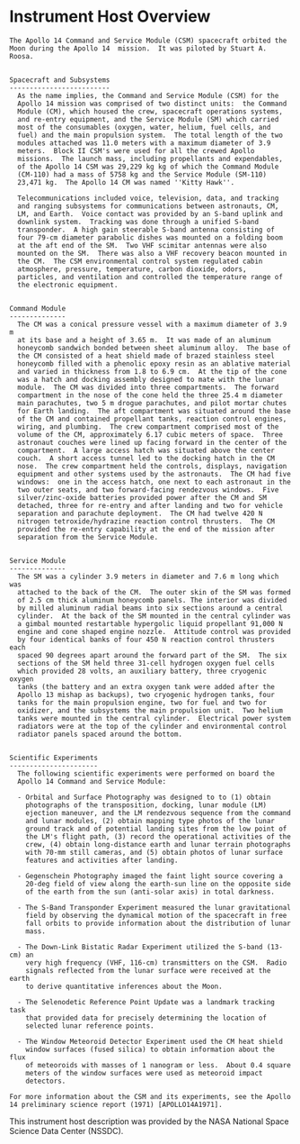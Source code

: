 
 
 
  Instrument Host Overview
  ========================
    The Apollo 14 Command and Service Module (CSM) spacecraft orbited the
    Moon during the Apollo 14  mission.  It was piloted by Stuart A. Roosa.
 
 
    Spacecraft and Subsystems
    -------------------------
      As the name implies, the Command and Service Module (CSM) for the
      Apollo 14 mission was comprised of two distinct units:  the Command
      Module (CM), which housed the crew, spacecraft operations systems,
      and re-entry equipment, and the Service Module (SM) which carried
      most of the consumables (oxygen, water, helium, fuel cells, and
      fuel) and the main propulsion system.  The total length of the two
      modules attached was 11.0 meters with a maximum diameter of 3.9
      meters.  Block II CSM's were used for all the crewed Apollo
      missions.  The launch mass, including propellants and expendables,
      of the Apollo 14 CSM was 29,229 kg kg of which the Command Module
      (CM-110) had a mass of 5758 kg and the Service Module (SM-110)
      23,471 kg.  The Apollo 14 CM was named ''Kitty Hawk''.
 
      Telecommunications included voice, television, data, and tracking
      and ranging subsystems for communications between astronauts, CM,
      LM, and Earth.  Voice contact was provided by an S-band uplink and
      downlink system.  Tracking was done through a unified S-band
      transponder.  A high gain steerable S-band antenna consisting of
      four 79-cm diameter parabolic dishes was mounted on a folding boom
      at the aft end of the SM.  Two VHF scimitar antennas were also
      mounted on the SM.  There was also a VHF recovery beacon mounted in
      the CM.  The CSM environmental control system regulated cabin
      atmosphere, pressure, temperature, carbon dioxide, odors,
      particles, and ventilation and controlled the temperature range of
      the electronic equipment.
 
 
    Command Module
    --------------
      The CM was a conical pressure vessel with a maximum diameter of 3.9 m
      at its base and a height of 3.65 m.  It was made of an aluminum
      honeycomb sandwich bonded between sheet aluminum alloy.  The base of
      the CM consisted of a heat shield made of brazed stainless steel
      honeycomb filled with a phenolic epoxy resin as an ablative material
      and varied in thickness from 1.8 to 6.9 cm.  At the tip of the cone
      was a hatch and docking assembly designed to mate with the lunar
      module.  The CM was divided into three compartments.  The forward
      compartment in the nose of the cone held the three 25.4 m diameter
      main parachutes, two 5 m drogue parachutes, and pilot mortar chutes
      for Earth landing.  The aft compartment was situated around the base
      of the CM and contained propellant tanks, reaction control engines,
      wiring, and plumbing.  The crew compartment comprised most of the
      volume of the CM, approximately 6.17 cubic meters of space.  Three
      astronaut couches were lined up facing forward in the center of the
      compartment.  A large access hatch was situated above the center
      couch.  A short access tunnel led to the docking hatch in the CM
      nose.  The crew compartment held the controls, displays, navigation
      equipment and other systems used by the astronauts.  The CM had five
      windows:  one in the access hatch, one next to each astronaut in the
      two outer seats, and two forward-facing rendezvous windows.  Five
      silver/zinc-oxide batteries provided power after the CM and SM
      detached, three for re-entry and after landing and two for vehicle
      separation and parachute deployment.  The CM had twelve 420 N
      nitrogen tetroxide/hydrazine reaction control thrusters.  The CM
      provided the re-entry capability at the end of the mission after
      separation from the Service Module.
 
 
    Service Module
    --------------
      The SM was a cylinder 3.9 meters in diameter and 7.6 m long which was
      attached to the back of the CM.  The outer skin of the SM was formed
      of 2.5 cm thick aluminum honeycomb panels. The interior was divided
      by milled aluminum radial beams into six sections around a central
      cylinder.  At the back of the SM mounted in the central cylinder was
      a gimbal mounted restartable hypergolic liquid propellant 91,000 N
      engine and cone shaped engine nozzle.  Attitude control was provided
      by four identical banks of four 450 N reaction control thrusters each
      spaced 90 degrees apart around the forward part of the SM.  The six
      sections of the SM held three 31-cell hydrogen oxygen fuel cells
      which provided 28 volts, an auxiliary battery, three cryogenic oxygen
      tanks (the battery and an extra oxygen tank were added after the
      Apollo 13 mishap as backups), two cryogenic hydrogen tanks, four
      tanks for the main propulsion engine, two for fuel and two for
      oxidizer, and the subsystems the main propulsion unit.  Two helium
      tanks were mounted in the central cylinder.  Electrical power system
      radiators were at the top of the cylinder and environmental control
      radiator panels spaced around the bottom.
 
 
    Scientific Experiments
    ----------------------
      The following scientific experiments were performed on board the
      Apollo 14 Command and Service Module:
 
      - Orbital and Surface Photography was designed to to (1) obtain
        photographs of the transposition, docking, lunar module (LM)
        ejection maneuver, and the LM rendezvous sequence from the command
        and lunar modules, (2) obtain mapping type photos of the lunar
        ground track and of potential landing sites from the low point of
        the LM's flight path, (3) record the operational activities of the
        crew, (4) obtain long-distance earth and lunar terrain photographs
        with 70-mm still cameras, and (5) obtain photos of lunar surface
        features and activities after landing.
 
      - Gegenschein Photography imaged the faint light source covering a
        20-deg field of view along the earth-sun line on the opposite side
        of the earth from the sun (anti-solar axis) in total darkness.
 
      - The S-Band Transponder Experiment measured the lunar gravitational
        field by observing the dynamical motion of the spacecraft in free
        fall orbits to provide information about the distribution of lunar
        mass.
 
      - The Down-Link Bistatic Radar Experiment utilized the S-band (13-cm) an
        very high frequency (VHF, 116-cm) transmitters on the CSM.  Radio
        signals reflected from the lunar surface were received at the earth
        to derive quantitative inferences about the Moon.
 
      - The Selenodetic Reference Point Update was a landmark tracking task
        that provided data for precisely determining the location of
        selected lunar reference points.
 
      - The Window Meteoroid Detector Experiment used the CM heat shield
        window surfaces (fused silica) to obtain information about the flux
        of meteoroids with masses of 1 nanogram or less.  About 0.4 square
        meters of the window surfaces were used as meteoroid impact
        detectors.
 
    For more information about the CSM and its experiments, see the Apollo
    14 preliminary science report (1971) [APOLLO14A1971].
 
 
  This instrument host description was provided by the NASA National Space
  Science Data Center (NSSDC).

        